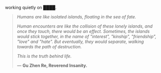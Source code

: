 working quietly on ████.


<!--QUOTE_START-->
> *Humans are like isolated islands, floating in the sea of fate.*  
>
> *Human encounters are like the collision of these lonely islands, and once they touch, there would be an effect. Sometimes, the islands would stick together, in the name of "interest", "kinship", "friendship", "love" and "hate". But eventually, they would separate, walking towards the path of destruction.*  
>
> *This is the truth behind life.*  
>
>
> — **Gu Zhen Re, Reverend Insanity.**
<!--QUOTE_END-->
<!-- last updated: 2025-10-13T13:49:37.411430+00:00 -->
